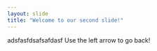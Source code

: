 ```yaml
---
layout: slide
title: "Welcome to our second slide!"
---
```

adsfasfdsafsafdasf
Use the left arrow to go back!
